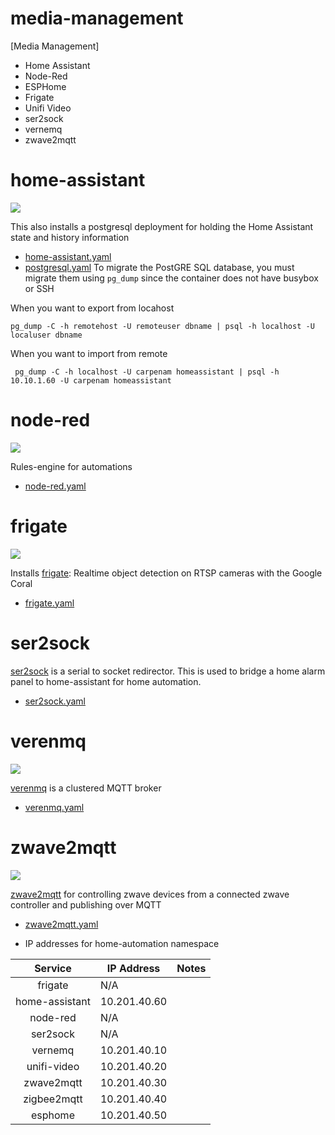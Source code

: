 # media-management

[Media Management]

* Home Assistant
* Node-Red
* ESPHome
* Frigate
* Unifi Video
* ser2sock
* vernemq
* zwave2mqtt


# home-assistant

![](https://i.imgur.com/OMwEZYO.png)

This also installs a postgresql deployment for holding the Home Assistant state and history information

* [home-assistant.yaml](home-assistant/home-assistant.yaml)
* [postgresql.yaml](home-assistant/postgresql.yaml)
To migrate the PostGRE SQL database, you must migrate them using `pg_dump` since the container does not have busybox or SSH

When you want to export from locahost
```
pg_dump -C -h remotehost -U remoteuser dbname | psql -h localhost -U localuser dbname
```

When you want to import from remote
```
 pg_dump -C -h localhost -U carpenam homeassistant | psql -h 10.10.1.60 -U carpenam homeassistant
 ```

# node-red

![](https://i.imgur.com/XxN4KJK.png)

Rules-engine for automations

* [node-red.yaml](node-red/node-red.yaml)


# frigate

![](https://i.imgur.com/hv7bh6m.png)

Installs [frigate](https://github.com/blakeblackshear/frigate/): Realtime object detection on RTSP cameras with the Google Coral

* [frigate.yaml](frigate/frigate.yaml)


# ser2sock

[ser2sock](https://github.com/nutechsoftware/ser2sock) is a serial to socket redirector.  This is used to bridge a home alarm panel to home-assistant for home automation.

* [ser2sock.yaml](ser2sock/ser2sock.yaml)

# verenmq

![](https://i.imgur.com/VQ5AZIV.png)

[verenmq](https://github.com/vernemq/vernemq) is a clustered MQTT broker

* [verenmq.yaml](verenmq/verenmq.yaml)

# zwave2mqtt

![](https://i.imgur.com/p0hlTFG.png)

[zwave2mqtt](https://github.com/OpenZWave/Zwave2Mqtt) for controlling zwave devices from a connected zwave controller and publishing over MQTT

* [zwave2mqtt.yaml](zwave2mqtt/zwave2mqtt.yaml)


* IP addresses for home-automation namespace

|     Service    	| IP Address   	| Notes 	|
|:--------------:	|--------------	|-------	|
| frigate        	| N/A          	|       	|
| home-assistant 	| 10.201.40.60 	|       	|
| node-red       	| N/A          	|       	|
| ser2sock       	| N/A          	|       	|
| vernemq        	| 10.201.40.10 	|       	|
| unifi-video    	| 10.201.40.20 	|       	|
| zwave2mqtt     	| 10.201.40.30 	|       	|
| zigbee2mqtt    	| 10.201.40.40 	|       	|
| esphome       	| 10.201.40.50 	|       	|
